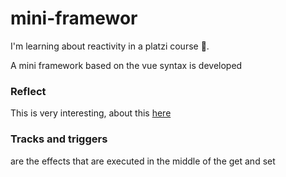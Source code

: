 # mini-framewor
I'm learning about reactivity in a platzi course 💚.

A mini framework based on the vue syntax is developed

### Reflect
This is very interesting, about this [here](https://developer.mozilla.org/es/docs/Web/JavaScript/Reference/Global_Objects/Reflect)

### Tracks and triggers
are the effects that are executed in the middle of the get and set 